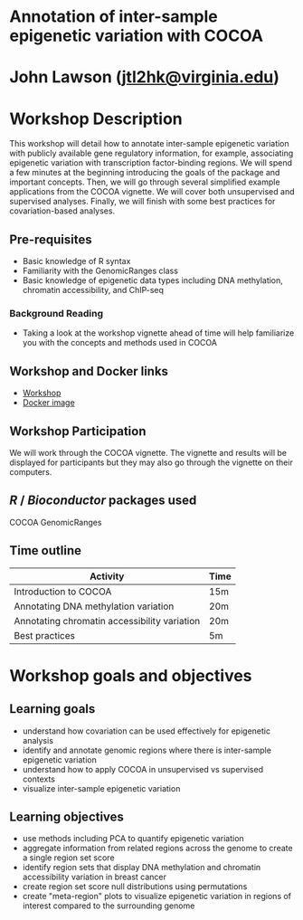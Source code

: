 # Annotation of inter-sample epigenetic variation with COCOA

# John Lawson (jtl2hk@virginia.edu)

# Workshop Description

This workshop will detail how to annotate inter-sample epigenetic 
variation with publicly available gene regulatory information, 
for example, associating epigenetic variation with transcription factor-binding regions. 
We will spend a few minutes at the beginning introducing the goals of 
the package and important concepts. Then, we will go through several
simplified example applications from the COCOA vignette. 
We will cover both unsupervised and supervised analyses. Finally, we
will finish with some best practices for covariation-based analyses.

## Pre-requisites

* Basic knowledge of R syntax
* Familiarity with the GenomicRanges class
* Basic knowledge of epigenetic data types including DNA methylation, chromatin accessibility, and ChIP-seq

### Background Reading

* Taking a look at the workshop vignette ahead of time will help familiarize you 
with the concepts and methods used in COCOA 

## Workshop and Docker links

* [Workshop](http://databio.org/cocoa_workshop_bioc2020/)
* [Docker image](https://hub.docker.com/repository/docker/databio/cocoa_workshop_bioc2020)


## Workshop Participation

We will work through the COCOA vignette. 
The vignette and results will be displayed for participants 
but they  may also go through the vignette on their computers.

## _R_ / _Bioconductor_ packages used

COCOA
GenomicRanges

## Time outline

| Activity                     | Time |
|------------------------------|------|
| Introduction to COCOA        | 15m  |
| Annotating DNA methylation variation  | 20m  |
| Annotating chromatin accessibility variation | 20m   |
| Best practices               | 5m  |

# Workshop goals and objectives

## Learning goals

* understand how covariation can be used effectively for epigenetic analysis
* identify and annotate genomic regions where there is inter-sample epigenetic variation
* understand how to apply COCOA in unsupervised vs supervised contexts
* visualize inter-sample epigenetic variation

## Learning objectives

* use methods including PCA to quantify epigenetic variation
* aggregate information from related regions across the genome to create a single region set score
* identify region sets that display DNA methylation and chromatin accessibility variation in breast cancer
* create region set score null distributions using permutations
* create "meta-region" plots to visualize epigenetic variation in regions of interest compared to the surrounding genome
